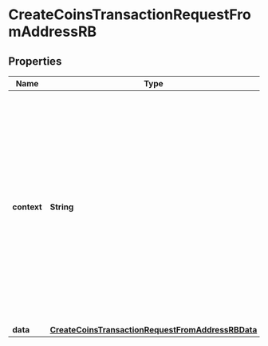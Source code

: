 

# CreateCoinsTransactionRequestFromAddressRB


## Properties

Name | Type | Description | Notes
------------ | ------------- | ------------- | -------------
**context** | **String** | In batch situations the user can use the context to correlate responses with requests. This property is present regardless of whether the response was successful or returned as an error. &#x60;context&#x60; is specified by the user. |  [optional]
**data** | [**CreateCoinsTransactionRequestFromAddressRBData**](CreateCoinsTransactionRequestFromAddressRBData.md) |  | 




